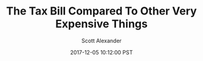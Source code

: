 ---
layout: podcast
title: "The Tax Bill Compared To Other Very Expensive Things"
author: Scott Alexander
description: https://slatestarcodex.com/2017/12/05/the-tax-bill-compared-to-other-very-expensive-things/
date: 2017-12-05 10:12:00 PST
length: 568168
duration: 142
guid: the-tax-bill-compared-to-other-very-expensive-things
---